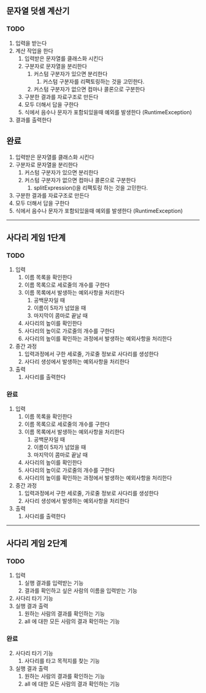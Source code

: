 ## 문자열 덧셈 계산기
### TODO
1. 입력을 받는다
2. 계산 작업을 한다
   1. 입력받은 문자열를 클래스화 시킨다
   2. 구분자로 문자열을 분리한다
      1. 커스텀 구분자가 있으면 분리한다
         1. 커스텀 구분자를 리팩토링하는 것을 고민한다.
      2. 커스텀 구분자가 없으면 컴마나 콜론으로 구분한다
   3. 구분한 결과를 자료구조로 만든다
   4. 모두 더해서 답을 구한다
   5. 식에서 음수나 문자가 포함되있을때 예외를 발생한다 (RuntimeException)
3. 결과를 출력한다

## 완료 

   1. 입력받은 문자열를 클래스화 시킨다
   2. 구분자로 문자열을 분리한다
      1. 커스텀 구분자가 있으면 분리한다
      2. 커스텀 구분자가 없으면 컴마나 콜론으로 구분한다
         1. splitExpression()을 리팩토링 하는 것을 고민한다.
   3. 구분한 결과를 자료구조로 만든다
   4. 모두 더해서 답을 구한다
   5. 식에서 음수나 문자가 포함되있을때 예외를 발생한다 (RuntimeException)
---   
   
## 사다리 게임 1단계

### TODO

1. 입력  
    1. 이름 목록을 확인한다
    2. 이름 목록으로 세로줄의 개수를 구한다
    3. 이름 목록에서 발생하는 예외사항을 처리한다
        1. 공백문자일 때
        2. 이름이 5자가 넘었을 때
        3. 마지막이 콤마로 끝날 때 
    4. 사다리의 높이를 확인한다
    5. 사다리의 높이로 가로줄의 개수를 구한다
    6. 사다리의 높이를 확인하는 과정에서 발생하는 예외사항을 처리한다
2. 중간 과정
    1. 입력과정에서 구한 세로줄, 가로줄 정보로 사다리를 생성한다
    2. 사다리 생성에서 발생하는 예외사항을 처리한다
3. 출력
    1. 사다리를 출력한다
    
### 완료
1. 입력  
    1. 이름 목록을 확인한다
    2. 이름 목록으로 세로줄의 개수를 구한다
    3. 이름 목록에서 발생하는 예외사항을 처리한다
        1. 공백문자일 때
        2. 이름이 5자가 넘었을 때
        3. 마지막이 콤마로 끝날 때 
    4. 사다리의 높이를 확인한다
    5. 사다리의 높이로 가로줄의 개수를 구한다
    6. 사다리의 높이를 확인하는 과정에서 발생하는 예외사항을 처리한다
2. 중간 과정
    1. 입력과정에서 구한 세로줄, 가로줄 정보로 사다리를 생성한다
    2. 사다리 생성에서 발생하는 예외사항을 처리한다
3. 출력
    1. 사다리를 출력한다
    
--- 

## 사다리 게임 2단계

### TODO

1. 입력
    1. 실행 결과를 입력받는 기능
    2. 결과를 확인하고 싶은 사람의 이름을 입력받는 기능
2. 사다리 타기 기능
3. 실행 결과 출력
    1. 원하는 사람의 결과를 확인하는 기능
    2. all 에 대한 모든 사람의 결과 확인하는 기능

### 완료

2. 사다리 타기 기능
   1. 사다리를 타고 목적지를 찾는 기능 
3. 실행 결과 출력
    1. 원하는 사람의 결과를 확인하는 기능
    2. all 에 대한 모든 사람의 결과 확인하는 기능
